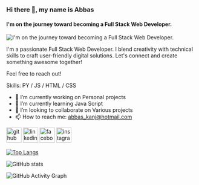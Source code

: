 ### Hi there 👋, my name is Abbas
####  I'm on the journey toward becoming a Full Stack Web Developer.
![ I'm on the journey toward becoming a Full Stack Web Developer.](https://leviarista.github.io/github-profile-header-generator/#:~:text=!%5BHeader%5D(./your%2Dheader%2Dimage%2Dname.png))

I'm a passionate Full Stack Web Developer. I blend creativity with technical skills to craft user-friendly digital solutions. Let's connect and create something awesome together!

Feel free to reach out!

Skills: PY / JS / HTML / CSS

- 🔭 I’m currently working on Personal projects 
- 🌱 I’m currently learning Java Script 
- 👯 I’m looking to collaborate on Various projects 
- 📫 How to reach me: abbas_kanj@hotmail.com 


[<img src='https://cdn.jsdelivr.net/npm/simple-icons@3.0.1/icons/github.svg' alt='github' height='40'>](https://github.com/Kenji-Leb)  [<img src='https://cdn.jsdelivr.net/npm/simple-icons@3.0.1/icons/linkedin.svg' alt='linkedin' height='40'>](https://www.linkedin.com/in/linkedin.com/in/abbas-kanj-6a2479269/)  [<img src='https://cdn.jsdelivr.net/npm/simple-icons@3.0.1/icons/facebook.svg' alt='facebook' height='40'>](https://www.facebook.com/abbas.kanj.73)  [<img src='https://cdn.jsdelivr.net/npm/simple-icons@3.0.1/icons/instagram.svg' alt='instagram' height='40'>](https://www.instagram.com/kanj_a1/)  

[![Top Langs](https://github-readme-stats.vercel.app/api/top-langs/?username=Kenji-Leb)](https://github.com/anuraghazra/github-readme-stats)

![GitHub stats](https://github-readme-stats.vercel.app/api?username=Kenji-Leb&show_icons=true)  

![GitHub Activity Graph](https://activity-graph.herokuapp.com/graph?username=Kenji-Leb)  

